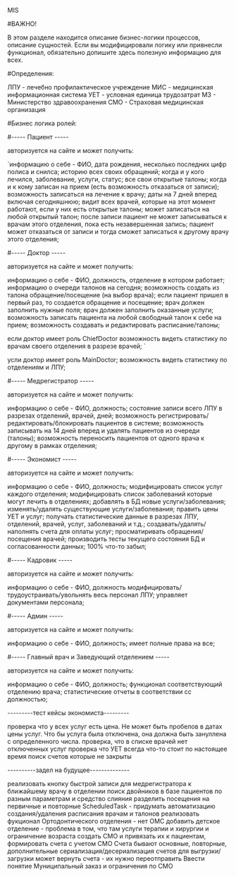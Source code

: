 MIS

#ВАЖНО!

В этом разделе находится описание бизнес-логики процессов, описание сущностей.
Если вы модифицировали логику или привнесли функционал,
обязательно допишите здесь полезную информацию для всех.


#Определения:

ЛПУ - лечебно профилактическое учреждение
МИС - медицинская информационная система
УЕТ - условная единица трудозатрат
МЗ - Министерство здравоохранения
СМО - Страховая медицинская организация


#Бизнес логика ролей:

#----- Пациент -----

авторизуется на сайте и может получить:

`информацию о себе - ФИО, дата рождения, несколько последних цифр полиса и снилса; 
историю всех своих обращений; 
когда и у кого лечился, заболевание, услуги, статус; 
все свои открытые талоны; 
когда и к кому записан на прием (есть возможность отказаться от записи); 
возможность записаться на лечение к врачу; 
даты на 7 дней вперед включая сегодняшнюю; 
видит всех врачей, которые на этот момент работают, если у них есть открытые талоны; 
может записаться на любой открытый талон; 
после записи пациент не может записываться к врачам этого отделения, пока есть незавершенная запись; 
пациент может отказаться от записи и тогда сможет записаться к другому врачу этого отделения;

#----- Доктор -----

авторизуется на сайте и может получить:

информацию о себе - ФИО, должность, отделение в котором работает; 
информацию о очереди талонов на сегодня; 
возможность создать из талона обращение/посещение (на выбор врача); 
если пациент пришел в первый раз, то создается обращение и посещение; 
врач должен заполнить нужные поля; 
врач должен заполнить оказанные услуги; 
возможность записать пациента на любой свободный талон к себе на прием; 
возможность создавать и редактировать расписание/талоны; 

если доктор имеет роль ChiefDoctor
возможность видеть статистику по врачам своего отделения в разрезе врачей; `

усли доктор имеет роль MainDoctor;
возможность видеть статистику по отделениям и ЛПУ;

#----- Медрегистратор -----

авторизуется на сайте и может получить:

информацию о себе - ФИО, должность;
состояние записи всего ЛПУ в разрезах отделений, врачей, дней; 
возможность регистрировать/редактировать/блокировать пациентов в системе;
возможность записывать на 14 дней вперед и удалять пациентов из очереди (талоны);
возможность переносить пациентов от одного врача к другому в рамках отделения;

#----- Экономист -----

авторизуется на сайте и может получить:

информацию о себе - ФИО, должность; 
модифицировать список услуг каждого отделения; 
модифицировать список заболеваний которые могут лечить в отделениях; 
добавлять в БД новые услуги/заболевания; 
изменять/удалять существующие услуги/заболевания;
править цены УЕТ и услуг;
получать статистические данные в разрезах ЛПУ, отделений, врачей, услуг, заболеваний и т.д.;
создавать/удалять/наполнять счета для оплаты услуг;
просматиривать обращения/посещения врачей;
производить тесты текущего состояния БД и согласованности данных;
100% что-то забыл;

#----- Кадровик -----

авторизуется на сайте и может получить:

информацию о себе - ФИО, должность
модифицировать/трудоустраивать/увольнять весь персонал ЛПУ;
управляет документами персонала;

#----- Админ -----

авторизуется на сайте и может получить:

информацию о себе - ФИО, должность;
имеет полные права на все;

#----- Главный врач и Заведующий отделением -----

авторизуется на сайте и может получить:

информацию о себе - ФИО, должность;
функционал соответствующий отделению врача;
статистические отчеты в соответствии сс должностью;



---------тест кейсы экономиста---------

проверка что у всех услуг есть цена. Не может быть пробелов в датах цены услуг.
Что бы услуга была отключена, она должна быть зануллена с определенного числа.
проверка, что в списке врачей нет отключенных услуг
проверка что УЕТ всегда что-то стоит по настоящее время
поиск счетов которые не закрыты



----------задел на будущее--------------

реализовать кнопку быстрой записи для медрегистратора к ближайшему врачу в отделении
поиск двойников в базе пациентов по разным параметрам и средство слияния
разделить посещения на первичные и повторные
ScheduledTask - придумать автоматизацию создания/удаления расписания врачам и талонов
реализовать фукционал Ортодонтического отделения - нет ОМС
добавить детское отделение - проблема в том, что там услуги терапии и хирургии и ограничение возраста
создать СМО и привязать их к пациентам, формировать счета с учетом СМО
Счета бывают основные, повторные, дополнительные
сериализация/десериализация счетов для выгрузки/загрузки
может вернуть счета - их нужно переотправить
Ввести понятие Муниципальный заказ и ограничения по СМО